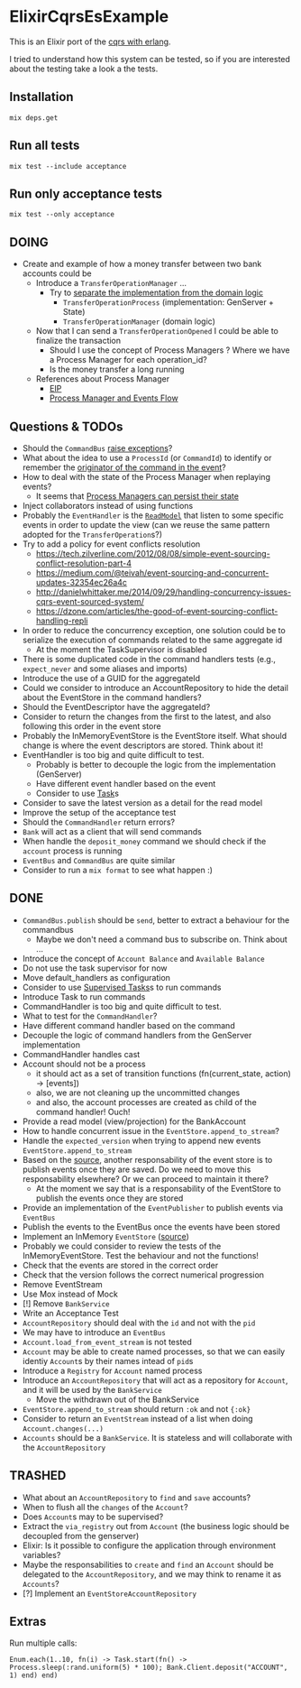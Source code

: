 # ElixirCqrsEsExample

This is an Elixir port of the [cqrs with erlang](https://github.com/bryanhunter/cqrs-with-erlang).

I tried to understand how this system can be tested, so if you are interested about the testing take a look a the tests.

## Installation

```
mix deps.get
```

## Run all tests

```
mix test --include acceptance
```

## Run only acceptance tests

```
mix test --only acceptance
```

## DOING

- Create and example of how a money transfer between two bank accounts could be
  - Introduce a `TransferOperationManager` ...
    - Try to [separate the implementation from the domain logic](https://pragdave.me/blog/2017/07/13/decoupling-interface-and-implementation-in-elixir.html)
      - `TransferOperationProcess` (implementation: GenServer + State)
      - `TransferOperationManager` (domain logic)
  - Now that I can send a `TransferOperationOpened` I could be able to finalize the transaction
    - Should I use the concept of Process Managers ? Where we have a Process Manager for each operation_id?
    - Is the money transfer a long running
  - References about Process Manager
    - [EIP](https://www.enterpriseintegrationpatterns.com/patterns/messaging/ProcessManager.html)
    - [Process Manager and Events Flow](https://www.infoq.com/news/2017/07/process-managers-event-flows)

## Questions & TODOs

- Should the `CommandBus` [raise exceptions](https://github.com/gregoryyoung/m-r/blob/master/SimpleCQRS/FakeBus.cs)?
- What about the idea to use a `ProcessId` (or `CommandId`) to identify or remember the [originator of the command in the event](http://danielwhittaker.me/2014/10/18/6-code-smells-cqrs-events-avoid/)?
- How to deal with the state of the Process Manager when replaying events?
  - It seems that [Process Managers can persist their state](https://tech.just-eat.com/2015/05/26/process-managers/)
- Inject collaborators instead of using functions
- Probably the `EventHandler` is the [`ReadModel`](https://github.com/gregoryyoung/m-r/blob/master/SimpleCQRS/ReadModel.cs) that listen to some specific events in order to update the view (can we reuse the same pattern adopted for the `TransferOperation`s?)
- Try to add a policy for event conflicts resolution
  - https://tech.zilverline.com/2012/08/08/simple-event-sourcing-conflict-resolution-part-4
  - https://medium.com/@teivah/event-sourcing-and-concurrent-updates-32354ec26a4c
  - http://danielwhittaker.me/2014/09/29/handling-concurrency-issues-cqrs-event-sourced-system/
  - https://dzone.com/articles/the-good-of-event-sourcing-conflict-handling-repli
- In order to reduce the concurrency exception, one solution could be to serialize the execution of commands related to the same aggregate id
  - At the moment the TaskSupervisor is disabled
- There is some duplicated code in the command handlers tests (e.g., `expect_never` and some aliases and imports)
- Introduce the use of a GUID for the aggregateId
- Could we consider to introduce an AccountRepository to hide the detail about the EventStore in the command handlers?
- Should the EventDescriptor have the aggregateId?
- Consider to return the changes from the first to the latest, and also following this order in the event store
- Probably the InMemoryEventStore is the EventStore itself. What should change is where the event descriptors are stored. Think about it!
- EventHandler is too big and quite difficult to test.
  - Probably is better to decouple the logic from the implementation (GenServer)
  - Have different event handler based on the event
  - Consider to use [Task](https://hexdocs.pm/elixir/Task.html)s
- Consider to save the latest version as a detail for the read model
- Improve the setup of the acceptance test
- Should the `CommandHandler` return errors?
- `Bank` will act as a client that will send commands
- When handle the `deposit_money` command we should check if the `account` process is running
- `EventBus` and `CommandBus` are quite similar
- Consider to run a `mix format` to see what happen :)

## DONE

- `CommandBus.publish` should be `send`, better to extract a behaviour for the commandbus
  - Maybe we don't need a command bus to subscribe on. Think about ...
- Introduce the concept of `Account Balance` and `Available Balance`
- Do not use the task supervisor for now
- Move default_handlers as configuration
- Consider to use [Supervised Tasks](https://hexdocs.pm/elixir/Task.html#module-supervised-tasks)s to run commands
- Introduce Task to run commands
- CommandHandler is too big and quite difficult to test.
- What to test for the `CommandHandler`?
- Have different command handler based on the command
- Decouple the logic of command handlers from the GenServer implementation
- CommandHandler handles cast
- Account should not be a process
  - it should act as a set of transition functions (fn(current_state, action) -> [events])
  - also, we are not cleaning up the uncommitted changes
  - and also, the account processes are created as child of the command handler! Ouch!
- Provide a read model (view/projection) for the BankAccount
- How to handle concurrent issue in the `EventStore.append_to_stream`?
- Handle the `expected_version` when trying to append new events `EventStore.append_to_stream`
- Based on the [source](https://github.com/gregoryyoung/m-r/blob/master/SimpleCQRS/EventStore.cs), another responsability of the event store is to publish events once they are saved. Do we need to move this responsability elsewhere? Or we can proceed to maintain it there?
  - At the moment we say that is a responsability of the EventStore to publish the events once they are stored
- Provide an implementation of the `EventPublisher` to publish events via `EventBus`
- Publish the events to the EventBus once the events have been stored
- Implement an InMemory `EventStore` ([source](https://github.com/gregoryyoung/m-r/blob/master/SimpleCQRS/EventStore.cs))
- Probably we could consider to review the tests of the InMemoryEventStore. Test the behaviour and not the functions!
- Check that the events are stored in the correct order
- Check that the version follows the correct numerical progression
- Remove EventStream
- Use Mox instead of Mock
- [!] Remove `BankService`
- Write an Acceptance Test
- `AccountRepository` should deal with the `id` and not with the `pid`
- We may have to introduce an `EventBus`
- `Account.load_from_event_stream` is not tested
- `Account` may be able to create named processes, so that we can easily identiy `Account`s by their names intead of `pid`s
- Introduce a `Registry` for `Account` named process
- Introduce an `AccountRepository` that will act as a repository for `Account`, and it will be used by the `BankService`
  - Move the withdrawn out of the BankService
- `EventStore.append_to_stream` should return `:ok` and not `{:ok}`
- Consider to return an `EventStream` instead of a list when doing `Account.changes(...)`
- `Accounts` should be a `BankService`. It is stateless and will collaborate with the `AccountRepository`

## TRASHED

- What about an `AccountRepository` to `find` and `save` accounts?
- When to flush all the `changes` of the `Account`?
- Does `Account`s may to be supervised?
- Extract the `via_registry` out from `Account` (the business logic should be decoupled from the genserver)
- Elixir: Is it possible to configure the application through environment variables?
- Maybe the responsabilities to `create` and `find` an `Account` should be delegated to the `AccountRepository`, and we may think to rename it as `Accounts`?
- [?] Implement an `EventStoreAccountRepository`

## Extras

Run multiple calls:

```
Enum.each(1..10, fn(i) -> Task.start(fn() -> Process.sleep(:rand.uniform(5) * 100); Bank.Client.deposit("ACCOUNT", 1) end) end)
```
